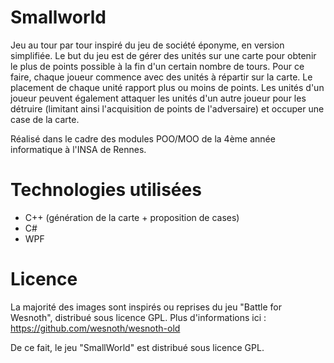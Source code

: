 Smallworld
==========
Jeu au tour par tour inspiré du jeu de société éponyme, en version simplifiée.
Le but du jeu est de gérer des unités sur une carte pour obtenir le plus de points
possible à la fin d'un certain nombre de tours. Pour ce faire, chaque joueur
commence avec des unités à répartir sur la carte. Le placement de chaque unité
rapport plus ou moins de points. Les unités d'un joueur peuvent également attaquer
les unités d'un autre joueur pour les détruire (limitant ainsi l'acquisition de
points de l'adversaire) et occuper une case de la carte.


Réalisé dans le cadre des modules POO/MOO de la 4ème année informatique à 
l'INSA de Rennes.

Technologies utilisées
======================
- C++ (génération de la carte + proposition de cases)
- C# 
- WPF


Licence
=======
La majorité des images sont inspirés ou reprises du jeu "Battle for Wesnoth", distribué
sous licence GPL. Plus d'informations ici : https://github.com/wesnoth/wesnoth-old

De ce fait, le jeu "SmallWorld" est distribué sous licence GPL.